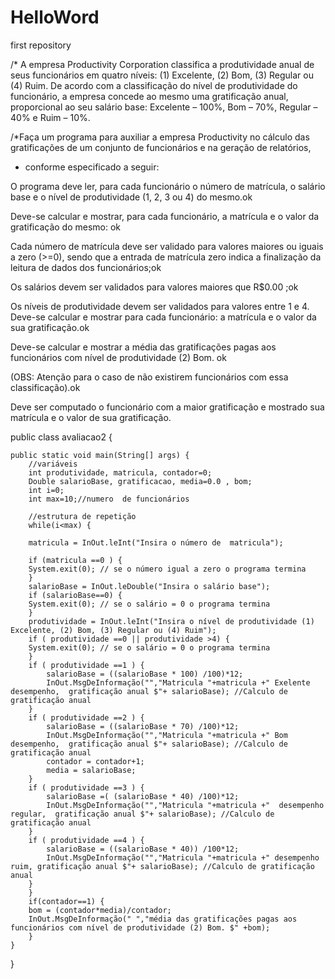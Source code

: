 # HelloWord
first  repository

/*
A empresa Productivity Corporation classifica a produtividade anual de seus funcionários em quatro níveis:
(1) Excelente, (2) Bom, (3) Regular ou (4) Ruim.
De acordo com a classificação do nível de produtividade do funcionário, a empresa concede ao mesmo uma gratificação anual, proporcional ao seu salário base:
Excelente – 100%, Bom – 70%, Regular – 40% e Ruim – 10%.

/*Faça um programa para auxiliar a empresa Productivity no cálculo das gratificações de um conjunto de funcionários e na geração de relatórios, 
 * conforme especificado a seguir:

O programa deve ler, para cada funcionário o número de matrícula, o salário base e o nível de produtividade (1, 2, 3 ou 4) do mesmo.ok

 Deve-se calcular e mostrar, para cada funcionário, a matrícula e o valor da gratificação do mesmo: ok
 
Cada número de matrícula deve ser validado para valores maiores ou iguais a zero (>=0), sendo que a entrada de matrícula zero 
indica a finalização da leitura de dados dos funcionários;ok

Os salários devem ser validados para valores maiores que R$0.00 ;ok

Os níveis de produtividade devem ser validados para valores entre 1 e 4.
Deve-se calcular e mostrar para cada funcionário:
 a matrícula e o valor da sua gratificação.ok
 
Deve-se calcular e mostrar a média das gratificações pagas aos funcionários com nível de produtividade (2) Bom. ok

(OBS: Atenção para o caso de não existirem funcionários com essa classificação).ok

Deve ser computado o funcionário com a maior gratificação e mostrado sua matrícula e o valor de sua gratificação.


public class avaliacao2 {

	public static void main(String[] args) {
		//variáveis
		int produtividade, matricula, contador=0;
		Double salarioBase, gratificacao, media=0.0 , bom; 
		int i=0;
		int max=10;//numero  de funcionários
		
		//estrutura de repetição
		while(i<max) {
			
		matricula =	InOut.leInt("Insira o número de  matricula");
		
		if (matricula ==0 ) {
		System.exit(0); // se o número igual a zero o programa termina 
		}
		salarioBase = InOut.leDouble("Insira o salário base");
		if (salarioBase==0) {
		System.exit(0); // se o salário = 0 o programa termina 
		}
		produtividade = InOut.leInt("Insira o nível de produtividade (1) Excelente, (2) Bom, (3) Regular ou (4) Ruim");
		if ( produtividade ==0 || produtividade >4) {
		System.exit(0); // se o salário = 0 o programa termina 
		}
		if ( produtividade ==1 ) { 
			salarioBase = ((salarioBase * 100) /100)*12; 
			InOut.MsgDeInformação("","Matricula "+matricula +" Exelente desempenho,  gratificação anual $"+ salarioBase); //Calculo de gratificação anual
		}
		if ( produtividade ==2 ) { 
			salarioBase = ((salarioBase * 70) /100)*12; 
			InOut.MsgDeInformação("","Matricula "+matricula +" Bom desempenho,  gratificação anual $"+ salarioBase); //Calculo de gratificação anual
			contador = contador+1;
			media = salarioBase;
		}		
		if ( produtividade ==3 ) { 
			salarioBase =( (salarioBase * 40) /100)*12; 
			InOut.MsgDeInformação("","Matricula "+matricula +"  desempenho regular,  gratificação anual $"+ salarioBase); //Calculo de gratificação anual
		}	
		if ( produtividade ==4 ) { 
			salarioBase = ((salarioBase * 40)) /100*12; 
			InOut.MsgDeInformação("","Matricula "+matricula +" desempenho ruim, gratificação anual $"+ salarioBase); //Calculo de gratificação anual
		}		
		}
		if(contador==1) {
		bom = (contador*media)/contador;
		InOut.MsgDeInformação(" ","média das gratificações pagas aos funcionários com nível de produtividade (2) Bom. $" +bom);
		}
	}

}
